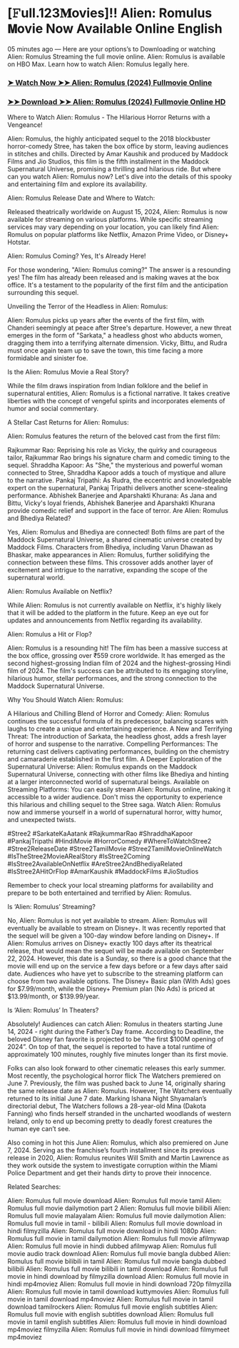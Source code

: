 # [𝙵ull.123𝐌ovies]!! Alien: Romulus 𝗠ovie Now Available Online English
05 minutes ago — Here are your options’s to Downloading or watching Alien: Romulus Streaming the full movie online. Alien: Romulus is available on HBO Max. Learn how to watch Alien: Romulus legally here.

### [➤ Watch Now ➤➤ Alien: Romulus (2024) Fullmovie Online](https://filmhubtv.com/en/movie/945961/alien-romulus?is)

### [➤➤ Download ➤➤ Alien: Romulus (2024) Fullmovie Online HD](https://filmhubtv.com/en/movie/945961/alien-romulus?is)

Where to Watch Alien: Romulus - The Hilarious Horror Returns with a Vengeance!

Alien: Romulus, the highly anticipated sequel to the 2018 blockbuster horror-comedy Stree, has taken the box office by storm, leaving audiences in stitches and chills. Directed by Amar Kaushik and produced by Maddock Films and Jio Studios, this film is the fifth installment in the Maddock Supernatural Universe, promising a thrilling and hilarious ride. But where can you watch Alien: Romulus now? Let's dive into the details of this spooky and entertaining film and explore its availability.

Alien: Romulus Release Date and Where to Watch:

Released theatrically worldwide on August 15, 2024, Alien: Romulus is now available for streaming on various platforms. While specific streaming services may vary depending on your location, you can likely find Alien: Romulus on popular platforms like Netflix, Amazon Prime Video, or Disney+ Hotstar.

Alien: Romulus Coming? Yes, It's Already Here!

For those wondering, "Alien: Romulus coming?" The answer is a resounding yes! The film has already been released and is making waves at the box office. It's a testament to the popularity of the first film and the anticipation surrounding this sequel.

Unveiling the Terror of the Headless in Alien: Romulus:

Alien: Romulus picks up years after the events of the first film, with Chanderi seemingly at peace after Stree's departure. However, a new threat emerges in the form of "Sarkata," a headless ghost who abducts women, dragging them into a terrifying alternate dimension. Vicky, Bittu, and Rudra must once again team up to save the town, this time facing a more formidable and sinister foe.

Is the Alien: Romulus Movie a Real Story?

While the film draws inspiration from Indian folklore and the belief in supernatural entities, Alien: Romulus is a fictional narrative. It takes creative liberties with the concept of vengeful spirits and incorporates elements of humor and social commentary.

A Stellar Cast Returns for Alien: Romulus:

Alien: Romulus features the return of the beloved cast from the first film:

Rajkummar Rao: Reprising his role as Vicky, the quirky and courageous tailor, Rajkummar Rao brings his signature charm and comedic timing to the sequel. Shraddha Kapoor: As "She," the mysterious and powerful woman connected to Stree, Shraddha Kapoor adds a touch of mystique and allure to the narrative. Pankaj Tripathi: As Rudra, the eccentric and knowledgeable expert on the supernatural, Pankaj Tripathi delivers another scene-stealing performance. Abhishek Banerjee and Aparshakti Khurana: As Jana and Bittu, Vicky's loyal friends, Abhishek Banerjee and Aparshakti Khurana provide comedic relief and support in the face of terror. Are Alien: Romulus and Bhediya Related?

Yes, Alien: Romulus and Bhediya are connected! Both films are part of the Maddock Supernatural Universe, a shared cinematic universe created by Maddock Films. Characters from Bhediya, including Varun Dhawan as Bhaskar, make appearances in Alien: Romulus, further solidifying the connection between these films. This crossover adds another layer of excitement and intrigue to the narrative, expanding the scope of the supernatural world.

Alien: Romulus Available on Netflix?

While Alien: Romulus is not currently available on Netflix, it's highly likely that it will be added to the platform in the future. Keep an eye out for updates and announcements from Netflix regarding its availability.

Alien: Romulus a Hit or Flop?

Alien: Romulus is a resounding hit! The film has been a massive success at the box office, grossing over ₹559 crore worldwide. It has emerged as the second highest-grossing Indian film of 2024 and the highest-grossing Hindi film of 2024. The film's success can be attributed to its engaging storyline, hilarious humor, stellar performances, and the strong connection to the Maddock Supernatural Universe.

Why You Should Watch Alien: Romulus:

A Hilarious and Chilling Blend of Horror and Comedy: Alien: Romulus continues the successful formula of its predecessor, balancing scares with laughs to create a unique and entertaining experience. A New and Terrifying Threat: The introduction of Sarkata, the headless ghost, adds a fresh layer of horror and suspense to the narrative. Compelling Performances: The returning cast delivers captivating performances, building on the chemistry and camaraderie established in the first film. A Deeper Exploration of the Supernatural Universe: Alien: Romulus expands on the Maddock Supernatural Universe, connecting with other films like Bhediya and hinting at a larger interconnected world of supernatural beings. Available on Streaming Platforms: You can easily stream Alien: Romulus online, making it accessible to a wider audience. Don't miss the opportunity to experience this hilarious and chilling sequel to the Stree saga. Watch Alien: Romulus now and immerse yourself in a world of supernatural horror, witty humor, and unexpected twists.

#Stree2 #SarkateKaAatank #RajkummarRao #ShraddhaKapoor #PankajTripathi #HindiMovie #HorrorComedy #WhereToWatchStree2 #Stree2ReleaseDate #Stree2TamilMovie #Stree2TamilMovieOnlineWatch #IsTheStree2MovieARealStory #IsStree2Coming #IsStree2AvailableOnNetflix #AreStree2AndBhediyaRelated #IsStree2AHitOrFlop #AmarKaushik #MaddockFilms #JioStudios

Remember to check your local streaming platforms for availability and prepare to be both entertained and terrified by Alien: Romulus.

Is ‘Alien: Romulus’ Streaming?

No, Alien: Romulus is not yet available to stream. Alien: Romulus will eventually be available to stream on Disney+. It was recently reported that the sequel will be given a 100-day window before landing on Disney+. If Alien: Romulus arrives on Disney+ exactly 100 days after its theatrical release, that would mean the sequel will be made available on September 22, 2024. However, this date is a Sunday, so there is a good chance that the movie will end up on the service a few days before or a few days after said date. Audiences who have yet to subscribe to the streaming platform can choose from two available options. The Disney+ Basic plan (With Ads) goes for $7.99/month, while the Disney+ Premium plan (No Ads) is priced at $13.99/month, or $139.99/year.

Is ‘Alien: Romulus’ In Theaters?

Absolutely! Audiences can catch Alien: Romulus in theaters starting June 14, 2024 - right during the Father’s Day frame. According to Deadline, the beloved Disney fan favorite is projected to be “the first $100M opening of 2024”. On top of that, the sequel is reported to have a total runtime of approximately 100 minutes, roughly five minutes longer than its first movie.

Folks can also look forward to other cinematic releases this early summer. Most recently, the psychological horror flick The Watchers premiered on June 7. Previously, the film was pushed back to June 14, originally sharing the same release date as Alien: Romulus. However, The Watchers eventually returned to its initial June 7 date. Marking Ishana Night Shyamalan’s directorial debut, The Watchers follows a 28-year-old Mina (Dakota Fanning) who finds herself stranded in the uncharted woodlands of western Ireland, only to end up becoming pretty to deadly forest creatures the human eye can’t see.

Also coming in hot this June Alien: Romulus, which also premiered on June 7, 2024. Serving as the franchise’s fourth installment since its previous release in 2020, Alien: Romulus reunites Will Smith and Martin Lawrence as they work outside the system to investigate corruption within the Miami Police Department and get their hands dirty to prove their innocence.

Related Searches:

Alien: Romulus full movie download Alien: Romulus full movie tamil Alien: Romulus full movie dailymotion part 2 Alien: Romulus full movie bilibili Alien: Romulus full movie malayalam Alien: Romulus full movie dailymotion Alien: Romulus full movie in tamil - bilibili Alien: Romulus full movie download in hindi filmyzilla Alien: Romulus full movie download in hindi 1080p Alien: Romulus full movie in tamil dailymotion Alien: Romulus full movie afilmywap Alien: Romulus full movie in hindi dubbed afilmywap Alien: Romulus full movie audio track download Alien: Romulus full movie bangla dubbed Alien: Romulus full movie bilibili in tamil Alien: Romulus full movie bangla dubbed bilibili Alien: Romulus full movie bilibili in tamil download Alien: Romulus full movie in hindi download by filmyzilla download Alien: Romulus full movie in hindi mp4moviez Alien: Romulus full movie in hindi download 720p filmyzilla Alien: Romulus full movie in tamil download kuttymovies Alien: Romulus full movie in tamil download mp4moviez Alien: Romulus full movie in tamil download tamilrockers Alien: Romulus full movie english subtitles Alien: Romulus full movie with english subtitles download Alien: Romulus full movie in tamil english subtitles Alien: Romulus full movie in hindi download mp4moviez filmyzilla Alien: Romulus full movie in hindi download filmymeet mp4moviez
